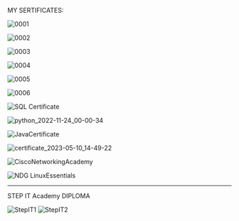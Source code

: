 MY SERTIFICATES:

<!---
EduardBucari/EduardBucari is a ✨ special ✨ repository because its `README.md` (this file) appears on your GitHub profile.
You can click the Preview link to take a look at your changes.
--->
![0001](https://github.com/EduardBucari/EduardBucari/assets/53411489/38fda893-7a86-4931-95b5-0afd239307a8)

![0002](https://github.com/EduardBucari/EduardBucari/assets/53411489/a474324c-4d41-4a3c-98dd-417c79a56968)

![0003](https://github.com/EduardBucari/EduardBucari/assets/53411489/dd65ebe0-8420-4616-a0e2-e9e7615d5173)

![0004](https://github.com/EduardBucari/EduardBucari/assets/53411489/729fa926-36b0-48e5-b3db-008021214510)

![0005](https://github.com/EduardBucari/EduardBucari/assets/53411489/89956d64-4589-487c-b79c-f0a884f56a87)

![0006](https://github.com/EduardBucari/EduardBucari/assets/53411489/cfce930c-2431-4ffb-a39a-4ad4cca9e253)

![SQL Certificate](https://github.com/EduardBucari/EduardBucari/assets/53411489/795c1868-bc65-4532-88a0-bb19f240268f)

![python_2022-11-24_00-00-34](https://github.com/EduardBucari/EduardBucari/assets/53411489/bb91d12d-9960-448f-894d-264857a9f466)

![JavaCertificate](https://github.com/EduardBucari/EduardBucari/assets/53411489/6de5b7d4-e37a-4452-97ad-6405ded31081)

![certificate_2023-05-10_14-49-22](https://github.com/EduardBucari/EduardBucari/assets/53411489/94562948-2989-4a28-b9b6-e4ad3dc91638)

![CiscoNetworkingAcademy](https://github.com/EduardBucari/EduardBucari/assets/53411489/b718fa3d-7df9-43e5-bcc7-25ef5e3f7a5e)

![NDG LinuxEssentials](https://github.com/EduardBucari/EduardBucari/assets/53411489/f2e7fbaa-e737-4c11-8419-8e496acfc06c)

-----------------------------
STEP IT Academy DIPLOMA

![StepIT1](https://github.com/EduardBucari/EduardBucari/assets/53411489/4285c7a8-fc4e-4d00-81e0-3e0518864d95)
![StepIT2](https://github.com/EduardBucari/EduardBucari/assets/53411489/3304b2f9-d237-4aa9-a6c1-f96da67f51b4)
